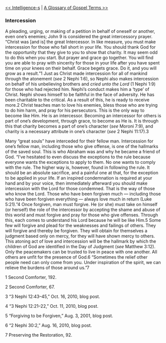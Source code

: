 [<< Intelligence-s](Intelligence-s)  |  [A Glossary of Gospel Terms >>](A%20Glossary%20of%20Gospel%20Terms)

### Intercession
A pleading, urging, or making of a petition in behalf of oneself or another, even one’s enemies; John 9 is considered the great intercessory prayer. “Christ was [and is] the great Intercessor. In like measure, you must make intercession for those who fall short in your life. You should thank God for the opportunity that they give to you to show that charity. It may seem odd to do this when you start. But prayer and grace go together. You will find you are able to pray with sincerity for those in your life after you have spent time on your knees on their behalf. Grace begets grace. Do it, and you will grow as a result.”1 Just as Christ made intercession for all of mankind through the atonement (*see* 2 Nephi 1:6), so Nephi also makes intercession on behalf of his unbelieving brothers and *cried unto the Lord* (1 Nephi 1:9) for those who had rejected him. Nephi’s conduct makes him a ‘type’ of Christ. Nephi shows himself to be faithful in the face of adversity. He has been charitable to the critical. As a result of this, he is ready to receive more.2 Christ teaches man to love his enemies, bless those who are trying to do him harm, and pray for his persecutors. This is the only way to become like Him. He is an intercessor. Becoming an intercessor for others is part of one’s development, through grace, to become as He is. It is through this that charity becomes a part of one’s character (*see* Moroni 7:9), and charity is a necessary attribute in one’s character (*see* 2 Nephi 11:17).3

Many “great souls” have interceded for their fellow man. Intercession for one’s fellow man, including those who give offense, is one of the hallmarks of the saved soul. This is who Abraham was and why he became a friend of God. “I’ve hesitated to even discuss the exceptions to the rule because everyone wants the exceptions to apply to them. No one wants to comply with the rule. The higher way is, however, found in following the rule. It should be an absolute sacrifice, and a painful one at that, for the exception to be applied in your life. If an inspired condemnation is required at your hand and by your voice, then immediately afterward you should make intercession with the Lord for those condemned. That is the way of those who know the Lord. Those who have been forgiven much — including those who have been forgiven everything — always love much in return (Luke 5:21).”4 Once forgiven, man must forgive. He (or she) must take on himself (or herself) the role of the intercessor by accepting the shame and abuse of this world and must forgive and pray for those who give offenses. Through this, each comes to understand his Lord because he will be like Him.5 Some few will forgive and plead for the weaknesses and failings of others. They will forgive and thereby be forgiven. They will obtain for themselves a judgment based only on mercy, for they will have shown mercy to others. This atoning act of love and intercession will be the hallmark by which the children of God are identified in the Day of Judgment (*see* Matthew 3:12). Only the peacemakers can be trusted to live in peace with one another. All others are unfit for the presence of God.6 “Sometimes the relief other people need can only come from you. Under inspiration of the spirit, we can relieve the burdens of those around us.”7



1 Second Comforter, 192.


2 Second Comforter, 67.


3 “3 Nephi 12:43–45,” Oct. 16, 2010, blog post.


4 “3 Nephi 12:21–22,” Oct. 11, 2010, blog post.


5 “Forgiving to be Forgiven,” Aug. 3, 2001, blog post.


6 “2 Nephi 30:2,” Aug. 16, 2010, blog post.


7 Preserving the Restoration, 92.